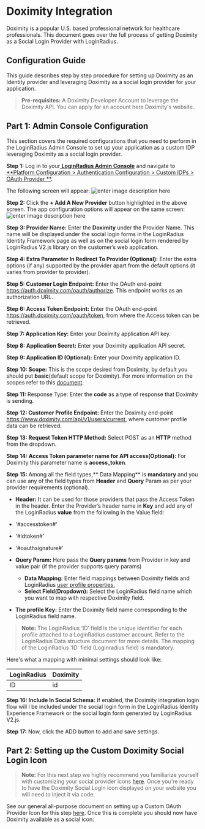 # Doximity Integration

Doximity is a popular U.S. based professional network for healthcare professionals. This document goes over the full process of getting Doximity as a Social Login Provider with LoginRadius.

## Configuration Guide

This guide describes step by step procedure for setting up Doximity as an Identity provider and leveraging Doximity as a social login provider for your application.

> **Pre-requisites:** A Doximity Developer Account to leverage the Doximity API. You can apply for an account here Doximity's website.

## Part 1: Admin Console Configuration

This section covers the required configurations that you need to perform in the LoginRadius Admin Console to set up your application as a custom IDP leveraging Doximity as a social login provider.

**Step 1:** Log in to your[ **LoginRadius Admin Console**](https://secure.loginradius.com/) and navigate to [**Platform Configuration > Authentication Configuration > Custom IDPs > OAuth Provider **](https://adminconsole.loginradius.com/platform-configuration/authentication-configuration/custom-idps/oauth-provider).

The following screen will appear:
![enter image description here](https://apidocs.lrcontent.com/images/Custom_Idps_LoginRadius_User_Dashboard-1-1_180345eda17f5f3ade6.79330247.png "OAuth Provider")

**Step 2:** Click the **+ Add A New Provider** button highlighted in the above screen. The app configuration options will appear on the same screen:
![enter image description here](https://apidocs.lrcontent.com/images/Custom_Idps_LoginRadius_User_Dashboard-3_279245eda197cac8479.13892890.png "Provider Form")

**Step 3: Provider Name:** Enter the **Doximity** under the Provider Name. This name will be displayed under the social login forms in the LoginRadius Identity Framework page as well as on the social login form rendered by LoginRadius V2.js library on the customer’s web application.

**Step 4: Extra Parameter In Redirect To Provider (Optional):** Enter the extra options (if any) supported by the provider apart from the default options (it varies from provider to provider).

**Step 5: Customer Login Endpoint:** Enter the OAuth end-point https://auth.doximity.com/oauth/authorize. This endpoint works as an authorization URL.

**Step 6: Access Token Endpoint:** Enter the OAuth end-point https://auth.doximity.com/oauth/token, from where the Access token can be retrieved.

**Step 7: Application Key:** Enter your Doximity application API key.

**Step 8: Application Secret:** Enter your Doximity application API secret.

**Step 9: Application ID (Optional):** Enter your Doximity application ID.

**Step 10: Scope:** This is the scope desired from Doximity, by default you should put **basic**(default scope for Doximity).
For more information on the scopes refer to this [document](https://www.doximity.com/developers/documentation#oauth).

**Step 11:** Response Type: Enter the **code** as a type of response that Doximity is sending.

**Step 12: Customer Profile Endpoint:** Enter the Doximity end-point https://www.doximity.com/api/v1/users/current, where customer profile data can be retrieved.

**Step 13: Request Token HTTP Method:** Select POST as an **HTTP** method from the dropdown.

**Step 14: Access Token parameter name for API access(Optional):** For Doximity this parameter name is **access_token**.

**Step 15:** Among all the field types,** Data Mapping** is **mandatory** and you can use any of the field types from **Header** and **Query** Param as per your provider requirements (optional).

- **Header:** It can be used for those providers that pass the Access Token in the header. Enter the Provider’s header name in **Key** and add any of the LoginRadius **value** from the following in the Value field:
- '#accesstoken#'
- '#idtoken#'
- '#oauthsignature#'
- **Query Param:** Here pass the **Query params** from Provider in key and value pair (if the provider supports query params)

  - **Data Mapping:** Enter field mappings between Doximity fields and LoginRadius [user profile properties.](https://www.loginradius.com/docs/api/v2/getting-started/data-points/detailed-data-points/)
  - **Select Field(Dropdown):** Select the LoginRadius field name which you want to map with respective Doximity field.

- **The profile Key:** Enter the Doximity field name corresponding to the LoginRadius field name.

> **Note:** The LoginRadius ‘ID’ field is the unique identifier for each profile attached to a LoginRadius customer account. Refer to the LoginRadius Data structure document for more details. The mapping of the LoginRadius 'ID' field (Loginradius field) is mandatory.

Here's what a mapping with minimal settings should look like:

| LoginRadius | Doximity |
| ----------- | -------- |
| ID          | id       |

**Step 16: Include In Social Schema:** If enabled, the Doximity integration login flow will l be included under the social login form in the LoginRadius Identity Experience Framework or the social login form generated by LoginRadius V2.js.

**Step 17:** Now, click the ADD button to add and save settings.

## Part 2: Setting up the Custom Doximity Social Login Icon

> **Note:** For this next step we highly recommend you familiarize yourself with customizing your social provider icons [here](https://www.loginradius.com/docs/api/v2/user-registration/user-registration-getting-started#socialinterfacecustomization10). Once you're ready to have the Doximity Social Login icon displayed on your website you will need to inject it via code.

See our general all-purpose document on setting up a Custom OAuth Provider Icon for this step [here](https://www.loginradius.com/docs/api/v2/custom-identity-provider/custom-oauth-provider#settingupthecustomicon1). Once this is complete you should now have Doximity available as a social icon:
